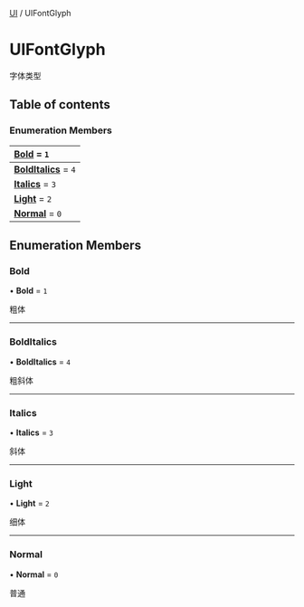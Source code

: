 [UI](../groups/UI.UI.md) / UIFontGlyph

# UIFontGlyph <Badge type="tip" text="Enumeration" /> <Score text="UIFontGlyph" />

字体类型

## Table of contents

### Enumeration Members <Score text="Enumeration" /> 
| **[Bold](mw.UIFontGlyph.md#bold)** = ``1``  |
| :----- |
| **[BoldItalics](mw.UIFontGlyph.md#bolditalics)** = ``4`` |
| **[Italics](mw.UIFontGlyph.md#italics)** = ``3`` |
| **[Light](mw.UIFontGlyph.md#light)** = ``2`` |
| **[Normal](mw.UIFontGlyph.md#normal)** = ``0`` |

## Enumeration Members

### Bold <Score text="Bold" /> 

• **Bold** = ``1``

粗体

___

### BoldItalics <Score text="BoldItalics" /> 

• **BoldItalics** = ``4``

粗斜体

___

### Italics <Score text="Italics" /> 

• **Italics** = ``3``

斜体

___

### Light <Score text="Light" /> 

• **Light** = ``2``

细体

___

### Normal <Score text="Normal" /> 

• **Normal** = ``0``

普通
